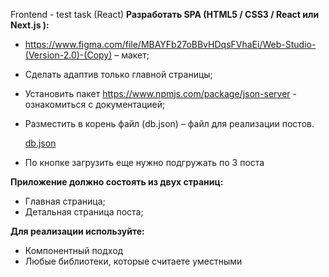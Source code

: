 Frontend - test task (React)
**Разработать SPA (HTML5 / CSS3 / React или Next.js ):**

- https://www.figma.com/file/MBAYFb27oBBvHDqsFVhaEi/Web-Studio-(Version-2.0)-(Copy) – макет;
- Сделать адаптив только главной страницы;
- Установить пакет https://www.npmjs.com/package/json-server - ознакомиться с документацией;
- Разместить в корень файл (db.json) – файл для реализации постов.
    
    
    [db.json](https://s3-us-west-2.amazonaws.com/secure.notion-static.com/70f2d843-851e-4ea2-b0ca-975d0623212d/db.json)
    
- По кнопке загрузить еще нужно подгружать по 3 поста

**Приложение должно состоять из двух страниц:**

- Главная страница;
- Детальная страница поста;

**Для реализации используйте:**

- Компонентный подход
- Любые библиотеки, которые считаете уместными
